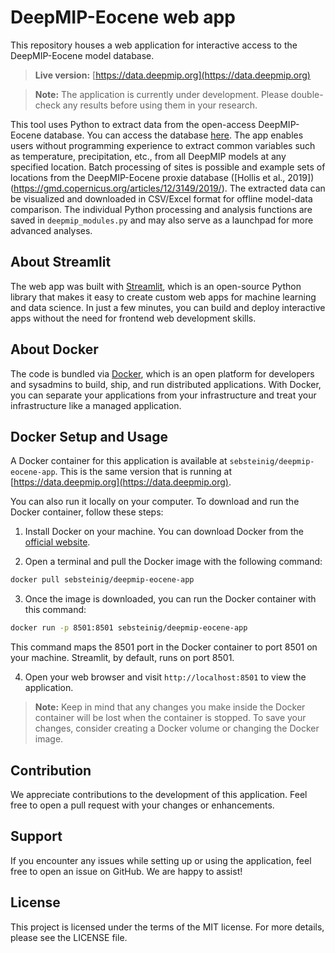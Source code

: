 # DeepMIP-Eocene web app

This repository houses a web application for interactive access to the DeepMIP-Eocene model database. 

> **Live version:** [https://data.deepmip.org](https://data.deepmip.org)

> **Note:** The application is currently under development. Please double-check any results before using them in your research.

This tool uses Python to extract data from the open-access DeepMIP-Eocene database. You can access the database [here](https://www.deepmip.org/data-eocene/). The app enables users without programming experience to extract common variables such as temperature, precipitation, etc., from all DeepMIP models at any specified location. Batch processing of sites is possible and example sets of locations from the DeepMIP-Eocene proxie database ([Hollis et al., 2019])(https://gmd.copernicus.org/articles/12/3149/2019/). The extracted data can be visualized and downloaded in CSV/Excel format for offline model-data comparison. The individual Python processing and analysis functions are saved in `deepmip_modules.py` and may also serve as a launchpad for more advanced analyses.

## About Streamlit

The web app was built with [Streamlit](https://streamlit.io), which is an open-source Python library that makes it easy to create custom web apps for machine learning and data science. In just a few minutes, you can build and deploy interactive apps without the need for frontend web development skills.

## About Docker

The code is bundled via [Docker](https://www.docker.com), which is an open platform for developers and sysadmins to build, ship, and run distributed applications. With Docker, you can separate your applications from your infrastructure and treat your infrastructure like a managed application.

## Docker Setup and Usage

A Docker container for this application is available at `sebsteinig/deepmip-eocene-app`. This is the same version that is running at [https://data.deepmip.org](https://data.deepmip.org). 

You can also run it locally on your computer. To download and run the Docker container, follow these steps:

1. Install Docker on your machine. You can download Docker from the [official website](https://www.docker.com/products/docker-desktop).

2. Open a terminal and pull the Docker image with the following command:
```bash
docker pull sebsteinig/deepmip-eocene-app
```

3. Once the image is downloaded, you can run the Docker container with this command:
```bash
docker run -p 8501:8501 sebsteinig/deepmip-eocene-app
```

This command maps the 8501 port in the Docker container to port 8501 on your machine. Streamlit, by default, runs on port 8501.

4. Open your web browser and visit `http://localhost:8501` to view the application.

> **Note:** Keep in mind that any changes you make inside the Docker container will be lost when the container is stopped. To save your changes, consider creating a Docker volume or changing the Docker image.

## Contribution

We appreciate contributions to the development of this application. Feel free to open a pull request with your changes or enhancements.

## Support

If you encounter any issues while setting up or using the application, feel free to open an issue on GitHub. We are happy to assist!

## License

This project is licensed under the terms of the MIT license. For more details, please see the LICENSE file.
